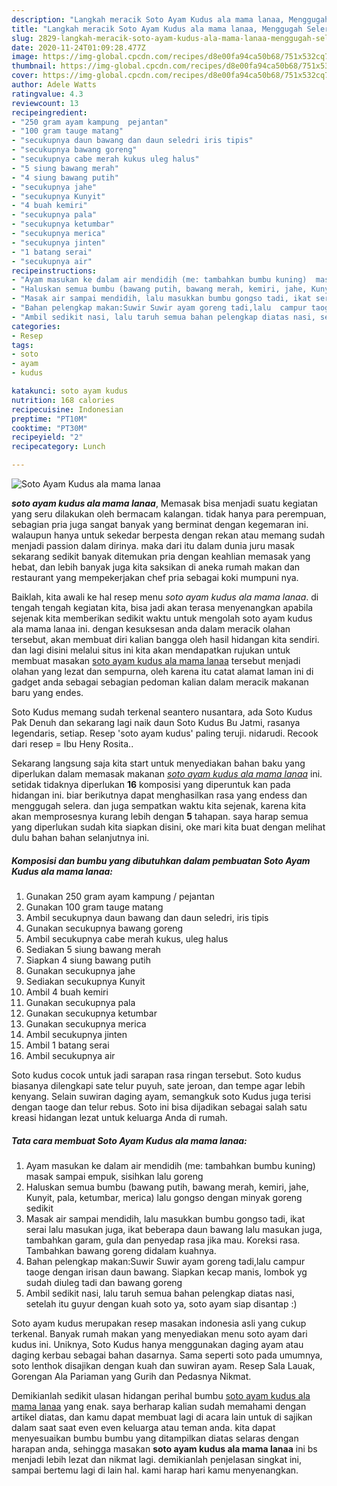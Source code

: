 ```yaml
---
description: "Langkah meracik Soto Ayam Kudus ala mama lanaa, Menggugah Selera"
title: "Langkah meracik Soto Ayam Kudus ala mama lanaa, Menggugah Selera"
slug: 2829-langkah-meracik-soto-ayam-kudus-ala-mama-lanaa-menggugah-selera
date: 2020-11-24T01:09:28.477Z
image: https://img-global.cpcdn.com/recipes/d8e00fa94ca50b68/751x532cq70/soto-ayam-kudus-ala-mama-lanaa-foto-resep-utama.jpg
thumbnail: https://img-global.cpcdn.com/recipes/d8e00fa94ca50b68/751x532cq70/soto-ayam-kudus-ala-mama-lanaa-foto-resep-utama.jpg
cover: https://img-global.cpcdn.com/recipes/d8e00fa94ca50b68/751x532cq70/soto-ayam-kudus-ala-mama-lanaa-foto-resep-utama.jpg
author: Adele Watts
ratingvalue: 4.3
reviewcount: 13
recipeingredient:
- "250 gram ayam kampung  pejantan"
- "100 gram tauge matang"
- "secukupnya daun bawang dan daun seledri iris tipis"
- "secukupnya bawang goreng"
- "secukupnya cabe merah kukus uleg halus"
- "5 siung bawang merah"
- "4 siung bawang putih"
- "secukupnya jahe"
- "secukupnya Kunyit"
- "4 buah kemiri"
- "secukupnya pala"
- "secukupnya ketumbar"
- "secukupnya merica"
- "secukupnya jinten"
- "1 batang serai"
- "secukupnya air"
recipeinstructions:
- "Ayam masukan ke dalam air mendidih (me: tambahkan bumbu kuning)  masak sampai empuk, sisihkan lalu goreng"
- "Haluskan semua bumbu (bawang putih, bawang merah, kemiri, jahe, Kunyit, pala, ketumbar, merica) lalu gongso dengan minyak goreng sedikit"
- "Masak air sampai mendidih, lalu masukkan bumbu gongso tadi, ikat serai lalu masukan juga, ikat beberapa daun bawang lalu masukan juga, tambahkan garam, gula dan penyedap rasa jika mau. Koreksi rasa. Tambahkan bawang goreng didalam kuahnya."
- "Bahan pelengkap makan:Suwir Suwir ayam goreng tadi,lalu  campur taoge dengan irisan daun bawang. Siapkan kecap manis, lombok yg sudah diuleg tadi dan bawang goreng"
- "Ambil sedikit nasi, lalu taruh semua bahan pelengkap diatas nasi, setelah itu guyur dengan kuah soto ya,  soto ayam siap disantap :)"
categories:
- Resep
tags:
- soto
- ayam
- kudus

katakunci: soto ayam kudus 
nutrition: 168 calories
recipecuisine: Indonesian
preptime: "PT10M"
cooktime: "PT30M"
recipeyield: "2"
recipecategory: Lunch

---
```



![Soto Ayam Kudus ala mama lanaa](https://img-global.cpcdn.com/recipes/d8e00fa94ca50b68/751x532cq70/soto-ayam-kudus-ala-mama-lanaa-foto-resep-utama.jpg)

<b><i>soto ayam kudus ala mama lanaa</i></b>, Memasak bisa menjadi suatu kegiatan yang seru dilakukan oleh bermacam kalangan. tidak hanya para perempuan, sebagian pria juga sangat banyak yang berminat dengan kegemaran ini. walaupun hanya untuk sekedar berpesta dengan rekan atau memang sudah menjadi passion dalam dirinya. maka dari itu dalam dunia juru masak sekarang sedikit banyak ditemukan pria dengan keahlian memasak yang hebat, dan lebih banyak juga kita saksikan di aneka rumah makan dan restaurant yang mempekerjakan chef pria sebagai koki mumpuni nya.

Baiklah, kita awali ke hal resep menu <i>soto ayam kudus ala mama lanaa</i>. di tengah tengah kegiatan kita, bisa jadi akan terasa menyenangkan apabila sejenak kita memberikan sedikit waktu untuk mengolah soto ayam kudus ala mama lanaa ini. dengan kesuksesan anda dalam meracik olahan tersebut, akan membuat diri kalian bangga oleh hasil hidangan kita sendiri. dan lagi disini melalui situs ini kita akan mendapatkan rujukan untuk membuat masakan <u>soto ayam kudus ala mama lanaa</u> tersebut menjadi olahan yang lezat dan sempurna, oleh karena itu catat alamat laman ini di gadget anda sebagai sebagian pedoman kalian dalam meracik makanan baru yang endes.

Soto Kudus memang sudah terkenal seantero nusantara, ada Soto Kudus Pak Denuh dan sekarang lagi naik daun Soto Kudus Bu Jatmi, rasanya legendaris, setiap. Resep &#39;soto ayam kudus&#39; paling teruji. nidarudi. Recook dari resep = Ibu Heny Rosita..


Sekarang langsung saja kita start untuk menyediakan bahan baku yang diperlukan dalam memasak makanan <u><i>soto ayam kudus ala mama lanaa</i></u> ini. setidak tidaknya diperlukan <b>16</b> komposisi yang diperuntuk kan pada hidangan ini. biar berikutnya dapat menghasilkan rasa yang endess dan menggugah selera. dan juga sempatkan waktu kita sejenak, karena kita akan memprosesnya kurang lebih dengan <b>5</b> tahapan. saya harap semua yang diperlukan sudah kita siapkan disini, oke mari kita buat dengan melihat dulu bahan bahan selanjutnya ini.

<!--inarticleads1-->

##### Komposisi dan bumbu yang dibutuhkan dalam pembuatan Soto Ayam Kudus ala mama lanaa:

1. Gunakan 250 gram ayam kampung / pejantan
1. Gunakan 100 gram tauge matang
1. Ambil secukupnya daun bawang dan daun seledri, iris tipis
1. Gunakan secukupnya bawang goreng
1. Ambil secukupnya cabe merah kukus, uleg halus
1. Sediakan 5 siung bawang merah
1. Siapkan 4 siung bawang putih
1. Gunakan secukupnya jahe
1. Sediakan secukupnya Kunyit
1. Ambil 4 buah kemiri
1. Gunakan secukupnya pala
1. Gunakan secukupnya ketumbar
1. Gunakan secukupnya merica
1. Ambil secukupnya jinten
1. Ambil 1 batang serai
1. Ambil secukupnya air


Soto kudus cocok untuk jadi sarapan rasa ringan tersebut. Soto kudus biasanya dilengkapi sate telur puyuh, sate jeroan, dan tempe agar lebih kenyang. Selain suwiran daging ayam, semangkuk soto Kudus juga terisi dengan taoge dan telur rebus. Soto ini bisa dijadikan sebagai salah satu kreasi hidangan lezat untuk keluarga Anda di rumah. 

<!--inarticleads2-->

##### Tata cara membuat Soto Ayam Kudus ala mama lanaa:

1. Ayam masukan ke dalam air mendidih (me: tambahkan bumbu kuning)  masak sampai empuk, sisihkan lalu goreng
1. Haluskan semua bumbu (bawang putih, bawang merah, kemiri, jahe, Kunyit, pala, ketumbar, merica) lalu gongso dengan minyak goreng sedikit
1. Masak air sampai mendidih, lalu masukkan bumbu gongso tadi, ikat serai lalu masukan juga, ikat beberapa daun bawang lalu masukan juga, tambahkan garam, gula dan penyedap rasa jika mau. Koreksi rasa. Tambahkan bawang goreng didalam kuahnya.
1. Bahan pelengkap makan:Suwir Suwir ayam goreng tadi,lalu  campur taoge dengan irisan daun bawang. Siapkan kecap manis, lombok yg sudah diuleg tadi dan bawang goreng
1. Ambil sedikit nasi, lalu taruh semua bahan pelengkap diatas nasi, setelah itu guyur dengan kuah soto ya,  soto ayam siap disantap :)


Soto ayam kudus merupakan resep masakan indonesia asli yang cukup terkenal. Banyak rumah makan yang menyediakan menu soto ayam dari kudus ini. Uniknya, Soto Kudus hanya menggunakan daging ayam atau daging kerbau sebagai bahan dasarnya. Sama seperti soto pada umumnya, soto lenthok disajikan dengan kuah dan suwiran ayam. Resep Sala Lauak, Gorengan Ala Pariaman yang Gurih dan Pedasnya Nikmat. 

Demikianlah sedikit ulasan hidangan perihal bumbu <u>soto ayam kudus ala mama lanaa</u> yang enak. saya berharap kalian sudah memahami dengan artikel diatas, dan kamu dapat membuat lagi di acara lain untuk di sajikan dalam saat saat even even keluarga atau teman anda. kita dapat menyesuaikan bumbu bumbu yang ditampilkan diatas selaras dengan harapan anda, sehingga masakan <b>soto ayam kudus ala mama lanaa</b> ini bs menjadi lebih lezat dan nikmat lagi. demikianlah penjelasan singkat ini, sampai bertemu lagi di lain hal. kami harap hari kamu menyenangkan.
